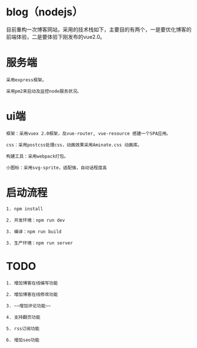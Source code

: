 # blog（nodejs）

目前重构一次博客网站，采用的技术栈如下，主要目的有两个，一是要优化博客的前端体验，二是要体验下刚发布的vue2.0。

# 服务端
 	采用express框架。

	采用pm2来启动及监控node服务状况。

# ui端
	框架：采用vuex 2.0框架，及vue-router, vue-resource 搭建一个SPA应用。

	css：采用postcss处理css，动画效果采用Aminate.css 动画库。

	构建工具：采用webpack打包。

	小图标：采用svg-sprite，适配强，自动话程度高

# 启动流程
	1. npm install 
	
	2. 开发环境：npm run dev

	3. 编译：npm run build

	3. 生产环境：npm run server

# TODO
	1. 增加博客在线编写功能
	
	2. 增加博客在线修改功能
	
	3. ~~增加评论功能~~
	
	4. 支持翻页功能

	5. rss订阅功能

	6. 增加seo功能
